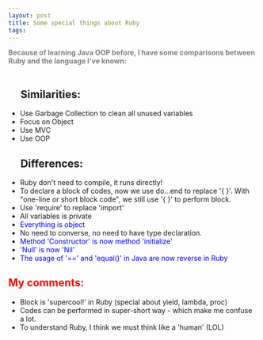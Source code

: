 ```yaml
---
layout: post
title: Some special things about Ruby
tags:
---
```



**<font color="gray">  Because of learning Java OOP before, I have some comparisons between Ruby and the language I've known: </font>**  
<br/>
## &nbsp;&nbsp;&nbsp;&nbsp; Similarities:

- Use Garbage Collection to clean all unused variables
- Focus on Object
- Use MVC
- Use OOP

## &nbsp;&nbsp;&nbsp;&nbsp; Differences:

- Ruby don't need to compile, it runs directly!
- To declare a block of codes, now we use do...end to replace '{ }'. With "one-line or short block code", we still use '{ }' to perform block.
- Use 'require' to replace 'import'
- All variables is private
- <font color="blue">Everything is object</font>
- No need to converse, no need to have type declaration.
- <font color="blue">Method 'Constructor' is now method 'initialize'</font>
- <font color="blue">'Null' is now 'Nil'</font>	
- <font color="blue">The usage of '==' and 'equal()' in Java are now reverse in Ruby</font>	

## <font color="red"> My comments: </font>

- Block is 'supercool!' in Ruby (special about yield, lambda, proc)
- Codes can be performed in super-short way - which make me confuse a lot.
- To understand Ruby, I think we must think like a 'human' (LOL)